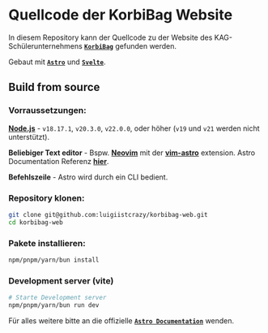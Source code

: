 # Quellcode der KorbiBag Website

In diesem Repository kann der Quellcode zu der Website des KAG-Schülerunternehmens [**`KorbiBag`**](https://korbibag.de) gefunden werden.

Gebaut mit [**`Astro`**](https://astro.build) und [**`Svelte`**](https://svelte.dev).

## Build from source

### Vorraussetzungen:

[**Node.js**](https://nodejs.org/en/download) - `v18.17.1`, `v20.3.0`, `v22.0.0`, oder höher (`v19` und `v21` werden nicht unterstützt).

**Beliebiger Text editor** - Bspw. [**Neovim**](https://github.com/neovim/neovim) mit der [**vim-astro**](https://github.com/wuelnerdotexe/vim-astro) extension. Astro Documentation Referenz [**hier**](https://docs.astro.build/de/editor-setup/).

**Befehlszeile** - Astro wird durch ein CLI bedient.

### Repository klonen:

```sh
git clone git@github.com:luigiistcrazy/korbibag-web.git
cd korbibag-web
```

### Pakete installieren:

```sh
npm/pnpm/yarn/bun install
```

### Development server (vite)

```sh
# Starte Development server
npm/pnpm/yarn/bun run dev
```

Für alles weitere bitte an die offizielle [**`Astro Documentation`**](https://docs.astro.build/de/develop-and-build/) wenden.
